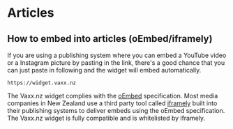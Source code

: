 # Articles

## How to embed into articles \(oEmbed/iframely\)

If you are using a publishing system where you can embed a YouTube video or a Instagram picture by pasting in the link, there's a good chance that you can just paste in following and the widget will embed automatically.

```text
https://widget.vaxx.nz
```

The Vaxx.nz widget complies with the [oEmbed](https://oembed.com/) specification. Most media companies in New Zealand use a third party tool called [iframely](https://iframely.com/) built into their publishing systems to deliver embeds using the oEmbed specification. The Vaxx.nz widget is fully compatible and is whitelisted by iframely.

